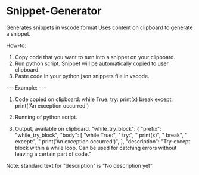 # Snippet-Generator
Generates snippets in vscode format
Uses content on clipboard to generate a snippet.

How-to:
1. Copy code that you want to turn into a snippet on your clipboard.
2. Run python script. Snippet will be automatically copied to user clipboard.
3. Paste code in your python.json snippets file in vscode.

--- Example: ---
1. Code copied on clipboard:
while True:
    try:
      print(x)
      break
    except:
      print('An exception occurred')

2. Running of python script.

3. Output, available on clipboard.
"while_try_block": {
		"prefix": "while_try_block",
		"body":
		[
			"while True:",
			"    try:",
			"      print(x)",
			"      break",
			"    except:",
			"      print('An exception occurred')",
		],
		"description": "Try-except block within a while loop. Can be used for catching errors without leaving a certain part of code."
    
Note: standard text for "description" is "No description yet"
